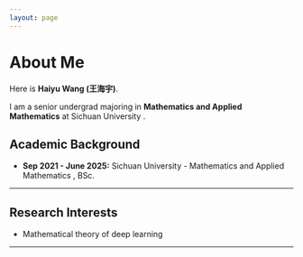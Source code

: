 ```yaml
---
layout: page
---
```


# About Me

Here is **Haiyu Wang (王海宇)**.

I am a senior undergrad majoring in **Mathematics and Applied Mathematics** at Sichuan University . 

## Academic Background

- **Sep 2021 - June 2025:**    Sichuan University  - Mathematics and Applied Mathematics  , BSc.

---

## Research Interests

- Mathematical theory of deep learning

---

